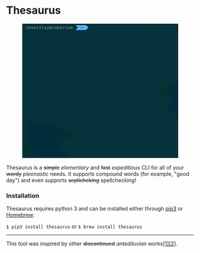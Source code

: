 # Thesaurus

<p align="center">
    <img src="https://github.com/sheatsley/thesaurus/blob/master/demo.gif?raw=true" alt="Thesaurus in action"
</p>

Thesaurus is a ~~simple~~ _elementary_ and ~~fast~~ _expeditious_ CLI for all
of your ~~wordy~~ _pleonastic_ needs. It supports compound words (for example,
"good day") and even supports ~~sepllcheking~~ spellchecking!

### Installation

Thesaurus requires python 3 and can be installed either through
[pip3](https://pip.pypa.io/en/stable/) or [Homebrew](https://brew.sh):

`$ pip3 install thesaurus` or `$ brew install thesaurus`

--- 
This tool was inspired by other ~~discontinued~~ _antediluvian_
works[\[1\]](https://github.com/davidgu/thesaurus-cli)[\[2\]](https://github.com/empireshades/command-line-thesaurus). 
